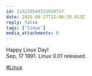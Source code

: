 ```yaml
---
id: 115219549323919717
date: 2025-09-17T12:06:39.013Z
reply: false
tags: ['linux']
media_attachments: 0
---
```


Happy Linux Day!  
Sep, 17 1991. Linux 0.01 released.

[#Linux](https://e5n.cc/tags/Linux)

